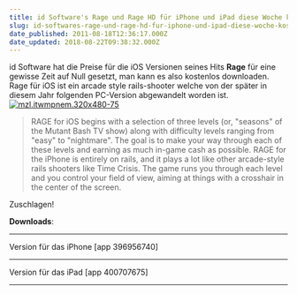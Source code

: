 ```yaml
---
title: id Software's Rage und Rage HD für iPhone und iPad diese Woche kostenlos
slug: id-softwares-rage-und-rage-hd-fur-iphone-und-ipad-diese-woche-kostenlos
date_published: 2011-08-18T12:36:17.000Z
date_updated: 2018-08-22T09:38:32.000Z
---
```


id Software hat die Preise für die iOS Versionen seines Hits **Rage** für eine gewisse Zeit auf Null gesetzt, man kann es also kostenlos downloaden. Rage für iOS ist ein arcade style rails-shooter welche von der später in diesem Jahr folgenden PC-Version abgewandelt worden ist.
[![mzl.itwmpnem.320x480-75](//picdump.thafaker.de/2011/08/mzl.itwmpnem.320x480-75.jpg)](http://picdump.thafaker.de/2011/08/mzl.itwmpnem.320x480-75.jpg)

> RAGE for iOS begins with a selection of three levels (or, "seasons" of the Mutant Bash TV show) along with difficulty levels ranging from "easy" to "nightmare". The goal is to make your way through each of these levels and earning as much in-game cash as possible. RAGE for the iPhone is entirely on rails, and it plays a lot like other arcade-style rails shooters like Time Crisis. The game runs you through each level and you control your field of view, aiming at things with a crosshair in the center of the screen.

Zuschlagen!

**Downloads**:

---

Version für das iPhone
[app 396956740]

---

Version für das iPad
[app 400707675]

---

